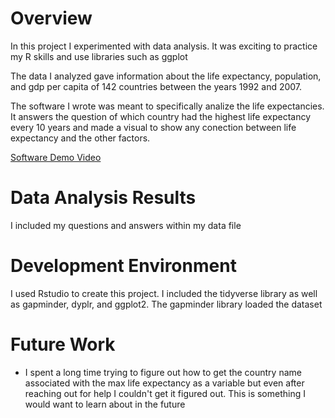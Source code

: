 # Overview

In this project I experimented with data analysis. It was exciting to practice my R skills and use libraries such as ggplot

The data I analyzed gave information about the life expectancy, population, and gdp per capita of 142 countries between the years 1992 and 2007.

The software I wrote was meant to specifically analize the life expectancies. It answers the question of which country had the highest life expectancy every 10 years and made a visual to show any conection between life expectancy and the other factors.


[Software Demo Video]([http://youtube.link.goes.here](https://youtu.be/2wjiKA4RtB4))

# Data Analysis Results
I included my questions and answers within my data file

# Development Environment

I used Rstudio to create this project. I included the tidyverse library as well as gapminder, dyplr, and ggplot2. The gapminder library loaded the dataset

# Future Work

* I spent a long time trying to figure out how to get the country name associated with the max life expectancy as a variable but even after reaching out for help I couldn't get it figured out. This is something I would want to learn about in the future
